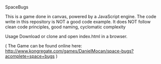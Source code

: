 SpaceBugs

This is a game done in canvas, powered by a JavaScript engine.
The code write in this repository is NOT a good code example.
It does NOT follow clean code principles, good naming, cyclomatic complexity


Usage
Download or clone and open index.html in a browser.

( The Game can be found online here: http://www.kongregate.com/games/DanielMocan/space-bugs?acomplete=space+bugs )
